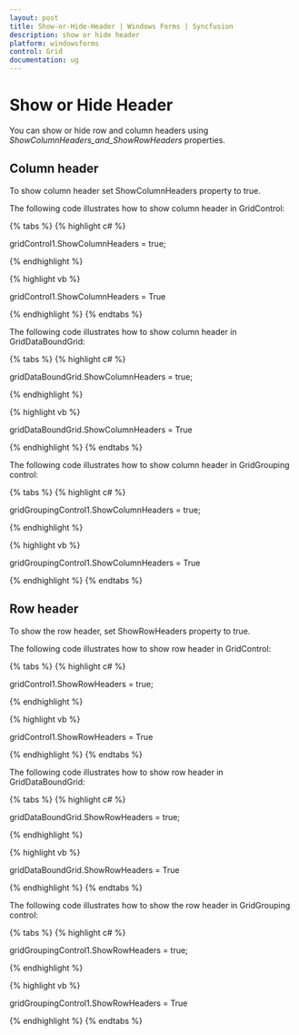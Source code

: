 ```yaml
---
layout: post
title: Show-or-Hide-Header | Windows Forms | Syncfusion
description: show or hide header
platform: windowsforms
control: Grid
documentation: ug
---
```


# Show or Hide Header

You can show or hide row and column headers using _ShowColumnHeaders_and_ShowRowHeaders_ properties. 

## Column header

To show column header set ShowColumnHeaders property to true. 

The following code illustrates how to show column header in GridControl: 

{% tabs %}
{% highlight c# %}

gridControl1.ShowColumnHeaders = true;

{% endhighlight %}

{% highlight vb %}

gridControl1.ShowColumnHeaders = True

{% endhighlight %}
{% endtabs %}

The following code illustrates how to show column header in GridDataBoundGrid: 

{% tabs %}
{% highlight c# %}

gridDataBoundGrid.ShowColumnHeaders = true;

{% endhighlight %}

{% highlight vb %}

gridDataBoundGrid.ShowColumnHeaders = True

{% endhighlight %}
{% endtabs %}

The following code illustrates how to show column header in GridGrouping control: 

{% tabs %}
{% highlight c# %}

gridGroupingControl1.ShowColumnHeaders = true;

{% endhighlight %}

{% highlight vb %}

gridGroupingControl1.ShowColumnHeaders = True

{% endhighlight %}
{% endtabs %}

## Row header

To show the row header, set ShowRowHeaders property to true. 

The following code illustrates how to show row header in GridControl: 

{% tabs %}
{% highlight c# %}

gridControl1.ShowRowHeaders = true;

{% endhighlight %}

{% highlight vb %}

gridControl1.ShowRowHeaders = True

{% endhighlight %}
{% endtabs %}

The following code illustrates how to show row header in GridDataBoundGrid: 

{% tabs %}
{% highlight c# %}

gridDataBoundGrid.ShowRowHeaders = true;

{% endhighlight %}

{% highlight vb %}

gridDataBoundGrid.ShowRowHeaders = True

{% endhighlight %}
{% endtabs %}


The following code illustrates how to show the row header in GridGrouping control:

{% tabs %}
{% highlight c# %} 

gridGroupingControl1.ShowRowHeaders = true;

{% endhighlight %}

{% highlight vb %} 

gridGroupingControl1.ShowRowHeaders = True

{% endhighlight %}
{% endtabs %}

